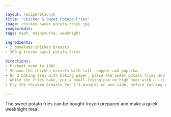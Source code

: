 ```yaml
---

layout: reciperelaunch
title: "Chicken & Sweet Potato Fries"
image: chicken-sweet-potato-fries.jpg
imagecredit:
tags: meat, maincourse, weeknight

ingredients:
- 2 boneless chicken breasts
- 300 g frozen sweet potato fries

directions:
- Preheat oven to 180C.
- Season the chicken breasts with salt, pepper and paprika.
- On a baking tray with baking paper, place the sweet potato fries and bake in the oven for 12-14 minutes, until crispy.
- While the fries bake, put a small frying pan on high heat with a little oil. 
- Fry the chicken breasts for 1-2 minutes on one side, before turning over and reducing the heat to medium. Cook until done.

---
```


The sweet potato fries can be bought frozen prepared and make a quick weeknight meal.